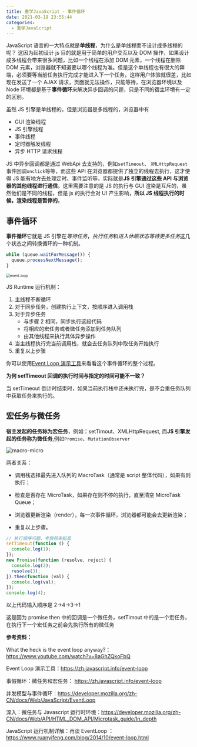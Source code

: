 ```yaml
---
title: 重学JavaScript - 事件循环
date: 2021-03-19 23:55:44
categories:
  - 重学JavaScript
---
```


JavaScript 语言的一大特点就是**单线程**，为什么是单线程而不设计成多线程的呢？ 这因为起初设计 js 目的就是用于简单的用户交互以及 DOM 操作，如果设计成多线程会带来很多问题，比如一个线程在添加 DOM 元素，一个线程在删除 DOM 元素，浏览器就不知道要以哪个线程为准。但是这个单线程也有很大的弊端，必须要等当前任务执行完成才能进入下一个任务，这样用户体验就很差，比如现在发送了一个 AJAX 请求，页面就无法操作，只能等待，在浏览器环境以及 Node 环境都是基于**事件循环**来解决异步回调的问题，只是不同的宿主环境有一定的区别。

虽然 JS 引擎是单线程的，但是浏览器是多线程的，浏览器中有

- GUI 渲染线程
- JS 引擎线程
- 事件线程
- 定时器触发线程
- 异步 HTTP 请求线程

JS 中异步回调都是通过 WebApi 去支持的，例如`setTimeout`、 `XMLHttpRequest` 事件回调`onclick`等等，而这些 API 在浏览器都提供了独立的线程去执行，这才使得 JS 能有地方去处理定时、事件监听等，实际就是**JS 引擎通过这些 API 与浏览器的其他线程进行通信**。这里需要注意的是 JS 的执行与 GUI 渲染是互斥的，虽然他们是不同的线程，但是 js 的执行会对 UI 产生影响，**所以 JS 线程执行的时候，渲染线程是暂停的**。

## 事件循环

**事件循环**它就是 JS 引擎在*等待任务*，*执行任务*和*进入休眠状态等待更多任务*这几个状态之间转换循环的一种机制。

```javascript
while (queue.waitForMessage()) {
  queue.processNextMessage();
}
```

<img src="../resource/event-loop.png" alt="event-loop" style="zoom:67%;" />

JS Runtime 运行机制：

1. 主线程不断循环
2. 对于同步任务，创建执行上下文，按顺序进入调用栈
3. 对于异步任务
   - 与步骤 2 相同，同步执行这段代码
   - 将相应的宏任务或者微任务添加到任务队列
   - 由其他线程来执行具体异步操作
4. 当主线程执行完当前调用栈，就会去任务队列中取任务开始执行
5. 重复以上步骤

你可以使用[Event Loop 演示工具](https://zh.javascript.info/event-loop)来看看这个事件循环的整个过程。

**为何 setTimeout 回调的执行时间与指定的时间可能不一致？**

当 setTimeout 倒计时结束时，如果当前执行栈中还未执行完，是不会重任务队列中获取任务来执行的。

## 宏任务与微任务

**宿主发起的任务称为宏任务**，例如：setTimout、XMLHttpRequest, 而**JS 引擎发起的任务称为微任务**,例如`Promise`、`MutationObserver`

![macro-micro](../resource/macro-micro.png)

两者关系：

- 调用栈选择最先进入队列的 MacroTask（通常是 script 整体代码），如果有则执行；

- 检查是否存在 MicroTask，如果存在则不停的执行，直至清空 MicroTask Queue；

- 浏览器更新渲染（render），每一次事件循环，浏览器都可能会去更新渲染；

- 重复以上步骤。

```javascript
// 执行顺序问题，考察频率挺高
setTimeout(function () {
  console.log(1);
});
new Promise(function (resolve, reject) {
  console.log(2);
  resolve(3);
}).then(function (val) {
  console.log(val);
});
console.log(4);
```

以上代码输入顺序是 2->4->3->1

这是因为 promise then 中的回调是一个微任务，setTimout 中的是一个宏任务，在执行下一个宏任务之前会先执行所有的微任务

**参考资料：**

What the heck is the event loop anyway?：https://www.youtube.com/watch?v=8aGhZQkoFbQ

Event Loop 演示工具：https://zh.javascript.info/event-loop

事假循环：微任务和宏任务： https://zh.javascript.info/event-loop

并发模型与事件循环：https://developer.mozilla.org/zh-CN/docs/Web/JavaScript/EventLoop

深入：微任务与 Javascript 运行时环境：https://developer.mozilla.org/zh-CN/docs/Web/API/HTML_DOM_API/Microtask_guide/In_depth

JavaScript 运行机制详解：再谈 EventLoop ：https://www.ruanyifeng.com/blog/2014/10/event-loop.html
